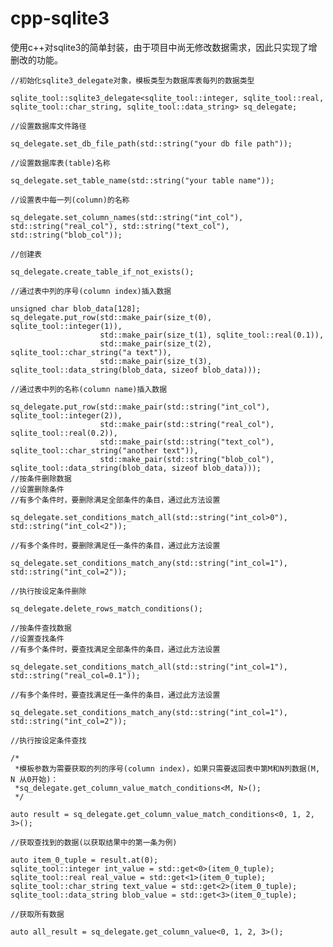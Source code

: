 # cpp-sqlite3

使用c++对sqlite3的简单封装，由于项目中尚无修改数据需求，因此只实现了增删改的功能。

    //初始化sqlite3_delegate对象，模板类型为数据库表每列的数据类型

    sqlite_tool::sqlite3_delegate<sqlite_tool::integer, sqlite_tool::real, sqlite_tool::char_string, sqlite_tool::data_string> sq_delegate;
    
    //设置数据库文件路径
    
    sq_delegate.set_db_file_path(std::string("your db file path"));
    
    //设置数据库表(table)名称
    
    sq_delegate.set_table_name(std::string("your table name"));
    
    //设置表中每一列(column)的名称
    
    sq_delegate.set_column_names(std::string("int_col"), std::string("real_col"), std::string("text_col"), std::string("blob_col"));
    
    //创建表
    
    sq_delegate.create_table_if_not_exists();
    
    //通过表中列的序号(column index)插入数据
    
    unsigned char blob_data[128];
    sq_delegate.put_row(std::make_pair(size_t(0), sqlite_tool::integer(1)),
                        std::make_pair(size_t(1), sqlite_tool::real(0.1)),
                        std::make_pair(size_t(2), sqlite_tool::char_string("a text")),
                        std::make_pair(size_t(3), sqlite_tool::data_string(blob_data, sizeof blob_data)));
                        
    //通过表中列的名称(column name)插入数据
    
    sq_delegate.put_row(std::make_pair(std::string("int_col"), sqlite_tool::integer(2)),
                        std::make_pair(std::string("real_col"), sqlite_tool::real(0.2)),
                        std::make_pair(std::string("text_col"), sqlite_tool::char_string("another text")),
                        std::make_pair(std::string("blob_col"), sqlite_tool::data_string(blob_data, sizeof blob_data)));
    //按条件删除数据
    //设置删除条件
    //有多个条件时，要删除满足全部条件的条目，通过此方法设置
    
    sq_delegate.set_conditions_match_all(std::string("int_col>0"), std::string("int_col<2"));
    
    //有多个条件时，要删除满足任一条件的条目，通过此方法设置
    
    sq_delegate.set_conditions_match_any(std::string("int_col=1"), std::string("int_col=2"));
    
    //执行按设定条件删除
    
    sq_delegate.delete_rows_match_conditions();
    
    //按条件查找数据
    //设置查找条件
    //有多个条件时，要查找满足全部条件的条目，通过此方法设置
    
    sq_delegate.set_conditions_match_all(std::string("int_col=1"), std::string("real_col=0.1"));
    
    //有多个条件时，要查找满足任一条件的条目，通过此方法设置
    
    sq_delegate.set_conditions_match_any(std::string("int_col=1"), std::string("int_col=2"));
    
    //执行按设定条件查找
    
    /*
     *模板参数为需要获取的列的序号(column index)，如果只需要返回表中第M和N列数据(M, N 从0开始)：
     *sq_delegate.get_column_value_match_conditions<M, N>();
     */
     
    auto result = sq_delegate.get_column_value_match_conditions<0, 1, 2, 3>();
    
    //获取查找到的数据(以获取结果中的第一条为例)
    
    auto item_0_tuple = result.at(0);
    sqlite_tool::integer int_value = std::get<0>(item_0_tuple);
    sqlite_tool::real real_value = std::get<1>(item_0_tuple);
    sqlite_tool::char_string text_value = std::get<2>(item_0_tuple);
    sqlite_tool::data_string blob_value = std::get<3>(item_0_tuple);
    
    //获取所有数据
    
    auto all_result = sq_delegate.get_column_value<0, 1, 2, 3>();
